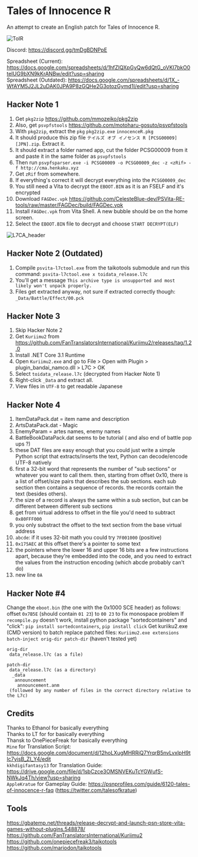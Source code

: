 # Tales of Innocence R

An attempt to create an English patch for Tales of Innocence R.

![ToIR](https://raw.githubusercontent.com/pnvnd/Tales-of-Innocence-R/main/toir.png)

Discord: https://discord.gg/tmDgBDNPpE  

Spreadsheet (Current): https://docs.google.com/spreadsheets/d/1hfZIQXpGyQw6dQtG_oVKI7bkO0teIUG9bXN9kKrANBw/edit?usp=sharing  
Spreadsheet (Outdated): https://docs.google.com/spreadsheets/d/1X_-WfAYM5J2JL2uDAK0JPA9P8zGQHe2G3otozGymd1I/edit?usp=sharing  


## Hacker Note 1

1. Get `pkg2zip` https://github.com/mmozeiko/pkg2zip 
2. Also, get `psvpfstools` https://github.com/motoharu-gosuto/psvpfstools
3. With `pkg2zip`, extract the `pkg` `pkg2zip.exe` `innocenceR.pkg`
4. It should produce this zip file `テイルズ オブ イノセンス R [PCSG00009] [JPN].zip`. Extract it.
5. It should extract a folder named app, cut the folder PCSG00009 from it and paste it in the same folder as `psvpfstools`
6. Then run `psvpfsparser.exe -i PCSG00009 -o PCSG00009_dec -z <zRif> -f http://cma.henkaku.xyz`
7. Get `zRif` from somewhere.
8. If everything's correct it will decrypt everything into the `PCSG00009_dec`
9. You still need a Vita to decrypt the `EBOOT.BIN` as it is an FSELF and it's encrypted
10. Download `FAGDec.vpk` https://github.com/CelesteBlue-dev/PSVita-RE-tools/raw/master/FAGDec/build/FAGDec.vpk
11. Install `FAGDec.vpk` from Vita Shell.  A new bubble should be on the home screen.
12. Select the `EBOOT.BIN` file to decrypt and choose `START DECRYPT(ELF)`

![L7CA_header](https://raw.githubusercontent.com/pnvnd/Tales-of-Innocence-R/main/L7CA_decrypted.png)


## Hacker Note 2 (Outdated)

1. Compile `psvita-l7ctool.exe` from the taikotools submodule and run this command: `psvita-l7ctool.exe x toidata_release.l7c`
2. You'll get a message `This archive type is unsupported and most likely won't unpack properly.`
3. Files get extracted anyway, not sure if extracted correctly though: `_Data/Battle/Effect/00.pck`

## Hacker Note 3

1. Skip Hacker Note 2
2. Get `Kuriimu2` from https://github.com/FanTranslatorsInternational/Kuriimu2/releases/tag/1.2.0
3. Install .NET Core 3.1 Runtime
4. Open `Kuriimu2.exe` and go to File > Open with Plugin > plugin_bandai_namco.dll > L7C > OK
5. Select `toidata_release.l7c` (decrypted from Hacker Note 1)
6. Right-click `_Data` and extract all.
7. View files in `UTF-8` to get readable Japanese

## Hacker Note 4
1. ItemDataPack.dat = item name and description
2. ArtsDataPack.dat - Magic
3. EnemyParam = artes names, enemy names
4. BattleBookDataPack.dat seems to be tutorial ( and also end of battle pop ups ?)
5. these DAT files are easy enough that you could just write a simple Python script that extracts/inserts the text, Python can decode/encode UTF-8 natively
6. first a 32-bit word that represents the number of "sub sections" or whatever you want to call them. then, starting from offset 0x10, there is a list of offset/size pairs that describes the sub sections. each sub section then contains a sequence of records. the records contain the text (besides others).
7. the size of a record is always the same within a sub section, but can be different between different sub sections
8. get from virtual address to offset in the file you'd need to subtract `0x80FFF000`
9. you only substract the offset to the text section from the base virtual address
10. `abcde`: if it uses 32-bit math you could try `7F001000` (positive)
11. `0x175AEC` at this offset there's a pointer to some text
12. the pointers where the lower 16 and upper 16 bits are a few instructions apart, because they're embedded into the code, and you need to extract the values from the instruction encoding (which abcde probably can't do)
13. new line `0A`

## Hacker Note #4
Change the `eboot.bin` (the one with the 0x1000 SCE header) as follows: offset `0x7B5E` (should contain `01 23`) to `00 23` to fix monospace problem
If `recompile.py` doesn't work, install python package "sortedcontainers" and "click": `pip install sortedcontainers`, `pip install click`
Get kuriiku2.exe (CMD version) to batch replace patched files: `Kuriimu2.exe extensions batch-inject orig-dir patch-dir` (haven't tested yet)
```
orig-dir
 data_release.l7c (as a file)

patch-dir
 data_release.l7c (as a directory)
  _data
   announcement
    announcement.anm
 (followed by any number of files in the correct directory relative to the L7c)
```

## Credits
Thanks to Ethanol for basically everything  
Thanks to LT for for basically everything  
Thansk to OnePieceFreak for basically everything  
`Mine` for Translation Script: https://docs.google.com/document/d/12hoLXugMHRRiQ7YrqrB5nvLvxlpH9tIc7yisB_ZI_Y4/edit  
`kkhdigifantasy13` for Translation Guide: https://drive.google.com/file/d/1sbCzce3OMSNVEKuTcYGWufS-NWkJq4Th/view?usp=sharing  
`AppleKratue` for Gameplay Guide: https://psnprofiles.com/guide/6120-tales-of-innocence-r-faq (https://twitter.com/talesofkratue)  

## Tools
https://gbatemp.net/threads/release-decrypt-and-launch-psn-store-vita-games-without-plugins.548878/
https://github.com/FanTranslatorsInternational/Kuriimu2  
https://github.com/onepiecefreak3/taikotools  
https://github.com/mariodon/taikotools  

